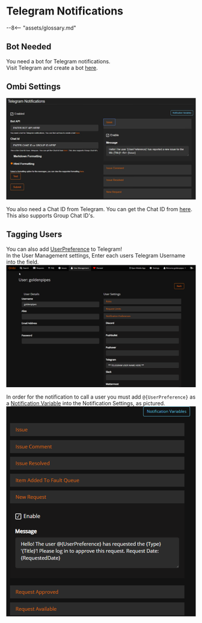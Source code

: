 # Telegram Notifications

 --8<-- "assets/glossary.md"

## Bot Needed

You need a bot for Telegram notifications.  
Visit Telegram and create a bot [here](https://core.telegram.org/bots#6-botfather).

## Ombi Settings

![Telegram Settings](../../assets/images/embeds/telegram_notifications.jpg)

You also need a Chat ID from Telegram. You can get the Chat ID from [here](https://telegram.me/get_id_bot).  
This also supports Group Chat ID's.

## Tagging Users

You can also add [UserPreference](../../../info/notification-template-variables) to Telegram!  
In the User Management settings, Enter each users Telegram Username into the field.
![userpreference](../../assets/images/embeds/telegram_user_preferences.jpg)

In order for the notification to call a user you must add `@{UserPreference}` as a [Notification Variable](../../../info/notification-template-variables) into the Notification Settings, as pictured.  
![Notification Settings](../../assets/images/embeds/userpreference_notification.png)
